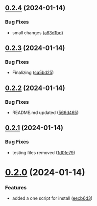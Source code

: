## [0.2.4](https://github.com/Energy-Control-no/fleet-flows-autoinstaller/compare/v0.2.3...v0.2.4) (2024-01-14)


### Bug Fixes

* small changes ([a83d1bd](https://github.com/Energy-Control-no/fleet-flows-autoinstaller/commit/a83d1bd1f6ec38c18d2d0524794b4054996fd610))



## [0.2.3](https://github.com/Energy-Control-no/fleet-flows-autoinstaller/compare/v0.2.2...v0.2.3) (2024-01-14)


### Bug Fixes

* Finalizing ([ca5bd25](https://github.com/Energy-Control-no/fleet-flows-autoinstaller/commit/ca5bd25cd27287acf9508d4abd0b873888cc38f4))



## [0.2.2](https://github.com/Energy-Control-no/fleet-flows-autoinstaller/compare/v0.2.1...v0.2.2) (2024-01-14)


### Bug Fixes

* README.md updated ([566d465](https://github.com/Energy-Control-no/fleet-flows-autoinstaller/commit/566d465fb10e6e167e915963c8431e6102917697))



## [0.2.1](https://github.com/Energy-Control-no/fleet-flows-autoinstaller/compare/v0.2.0...v0.2.1) (2024-01-14)


### Bug Fixes

*  testing files removed ([1d0fe79](https://github.com/Energy-Control-no/fleet-flows-autoinstaller/commit/1d0fe792ab12abeb71f5f317f2fb733469cb3770))



# [0.2.0](https://github.com/Energy-Control-no/fleet-flows-autoinstaller/compare/v0.1.10...v0.2.0) (2024-01-14)


### Features

* added a one script for install ([eecb6d3](https://github.com/Energy-Control-no/fleet-flows-autoinstaller/commit/eecb6d39de92afe782bbc2b21581e2a464c1f913))



